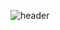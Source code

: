 ![header](https://capsule-render.vercel.app/api?type=soft&color=timeGradient&section=header&height=170&text=SeongwonLee&animation=fadeIn&fontSize=75&fontColor=fffffe)

<!-- <h3 align="center"> Tech Stack 🔨</h3>
<p align="center"> Techs that I've used at least once </p>

<p align="center">   
  <img src="https://img.shields.io/badge/React-61DAFB?style=flat-square&logo=React&logoColor=white"/></a>&nbsp 
  <img src="https://img.shields.io/badge/Git-F05032?style=flat-square&logo=git&logoColor=white"/></a>&nbsp 
  <img src="https://img.shields.io/badge/Firebase-FFCA28?style=flat-square&logo=Firebase&logoColor=white"/></a>&nbsp 
  <img src="https://img.shields.io/badge/Python-3776AB?style=flat-square&logo=Python&logoColor=white"/></a>&nbsp
  <br>       
  <img src="https://img.shields.io/badge/HTML5-E34F26?style=flat-square&logo=HTML5&logoColor=white"/></a>&nbsp   
  <img src="https://img.shields.io/badge/CSS-1572B6?style=flat-square&logo=CSS3&logoColor=white"/></a>&nbsp   
  <img src="https://img.shields.io/badge/Javascript-F7DF1E?style=flat-square&logo=javascript&logoColor=white"/></a>&nbsp 
  <img src="https://img.shields.io/badge/jQuery-378bcb?style=flat-square&logo=css3&logoColor=white"/></a>&nbsp   
  <img src="https://img.shields.io/badge/Mysql-4479A1?style=flat-square&logo=MySql&logoColor=white"/></a>&nbsp    
  <br>
  <img src="https://img.shields.io/badge/Java-007396?style=flat-square&logo=Java&logoColor=white"/></a>&nbsp  
  <img src="https://img.shields.io/badge/Adobe%20XD-d14a95?style=flat-square&logo=adobexd&logoColor=white"/></a>&nbsp  
  <img src="https://img.shields.io/badge/Android-3DDC84?style=flat-square&logo=Android&logoColor=white"/></a>&nbsp  
  <img src="https://img.shields.io/badge/pfSense-212121?style=flat-square&logo=pfSense&logoColor=white"/></a>&nbsp  
  <img src="https://img.shields.io/badge/Wireshark-1679A7?style=flat-square&logo=Wireshark&logoColor=white"/></a>&nbsp  
  <img src="https://img.shields.io/badge/Kali%20Linux-557C94?style=flat-square&logo=kalilinux&logoColor=white"/></a>&nbsp  
  <br>  
  <img src="https://img.shields.io/badge/VirtualBox-183A61?style=flat-square&logo=VirtualBox&logoColor=white"/></a>&nbsp  
  <img src="https://img.shields.io/badge/OllyDbg-A8B9CC?style=flat-square&logoColor=white&color=salmon"/></a>&nbsp 
  <img src="https://img.shields.io/badge/IDA-A8B9CC?style=flat-square&logoColor=white&color=Green"/></a>&nbsp 
  <img src="https://img.shields.io/badge/C%20Socket%20Progrmming-A8B9CC?style=flat-square&logoColor=white&color=peru"/></a>&nbsp
  <img src="https://img.shields.io/badge/C%20Sysem%20Progrmming-A8B9CC?style=flat-square&logoColor=white&color=seagreen"/></a>&nbsp  
  <img src="https://img.shields.io/badge/Forensic-A8B9CC?style=flat-square&logoColor=white&color=E34F26"/></a>&nbsp
  <br> 
  <img src="https://img.shields.io/badge/C-A8B9CC?style=flat-square&logo=C&logoColor=white"/></a>&nbsp 
  <img src="https://img.shields.io/badge/Linux-FCC624?style=flat-square&logo=linux&logoColor=white"/></a>&nbsp 
  <img src="https://img.shields.io/badge/Photoshop-31A8FF?style=flat-square&logo=adobephotoshop&logoColor=white"/></a>&nbsp   
  <img src="https://img.shields.io/badge/정보처리기능사-A8B9CC?style=flat-square&logoColor=white&color=blue"/></a>&nbsp 
  <img src="https://img.shields.io/badge/ITQ-A8B9CC?style=flat-square&logoColor=white&color=green"/></a>&nbsp 
  <img src="https://img.shields.io/badge/3DS%20MAX-A8B9CC?style=flat-square&logoColor=white&color=orange"/></a>&nbsp
  <img src="https://img.shields.io/badge/V·ray-A8B9CC?style=flat-square&logoColor=white&color=orchid"/></a>&nbsp
</p>
<br>
<div align=center>
 -->
</div>
